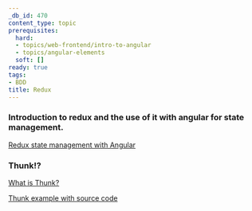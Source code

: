 ```yaml
---
_db_id: 470
content_type: topic
prerequisites:
  hard:
  - topics/web-frontend/intro-to-angular
  - topics/angular-elements
  soft: []
ready: true
tags:
- BDD
title: Redux
---
```


### Introduction to redux and the use of it with angular for state management.

[Redux state management with Angular](https://app.pluralsight.com/library/courses/angular-2-redux-manage-state/table-of-contents?aid=7010a000002BWqGAAW)

### Thunk!?

[What is Thunk?](https://daveceddia.com/what-is-a-thunk/)

[Thunk example with source code](https://github.com/reduxjs/redux-thunk)